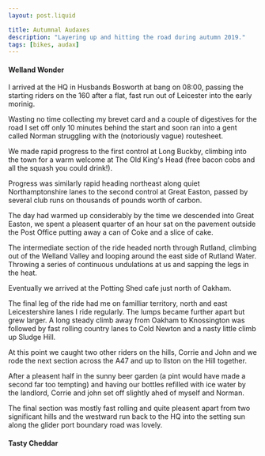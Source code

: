 ```yaml
---
layout: post.liquid

title: Autumnal Audaxes
description: "Layering up and hitting the road during autumn 2019."
tags: [bikes, audax]
---
```


#### Welland Wonder

I arrived at the HQ in Husbands Bosworth at bang on <time>08:00</time>, passing the starting riders on the 160 after a flat, fast run out of Leicester into the early morinig.

Wasting no time collecting my brevet card and a couple of digestives for the road I set off only 10 minutes behind the start and soon ran into a gent called Norman struggling with the (notoriously vague) routesheet.

We made rapid progress to the first control at Long Buckby, climbing into the town for a warm welcome at The Old King's Head (free bacon cobs and all the squash you could drink!).

Progress was similarly rapid heading northeast along quiet Northamptonshire lanes to the second control at Great Easton, passed by several club runs on thousands of pounds worth of carbon.

The day had warmed up considerably by the time we descended into Great Easton, we spent a pleasent quarter of an hour sat on the pavement outside the Post Office putting away a can of Coke and a slice of cake.

The intermediate section of the ride headed north through Rutland, climbing out of the Welland Valley and looping around the east side of Rutland Water. Throwing a series of continuous undulations at us and sapping the legs in the heat.

Eventually we arrived at the Potting Shed cafe just north of Oakham.

The final leg of the ride had me on familliar territory, north and east Leicestershire lanes I ride regularly. 
The lumps became further apart but grew larger. A long steady climb away from Oakham to Knossington was followed by fast rolling country lanes to Cold Newton and a nasty little climb up Sludge Hill.

At this point we caught two other riders on the hills, Corrie and John and we rode the next section across the A47 and up to Ilston on the Hill together.

After a pleasent half in the sunny beer garden (a pint would have made a second far too tempting) and having our bottles refilled with ice water by the landlord, Corrie and john set off slightly ahed of myself and Norman.

The final section was mostly fast rolling and quite pleasent apart from two significant hills and the westward run back to the HQ into the setting sun along the glider port boundary road was lovely.

#### Tasty Cheddar

